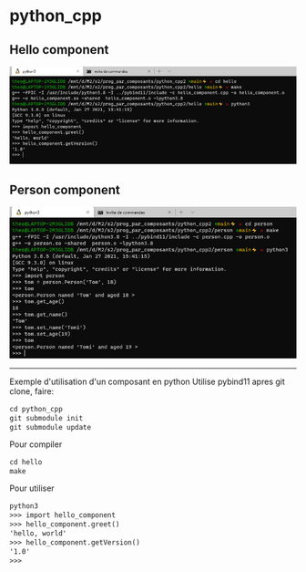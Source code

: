 # python_cpp

## Hello component

![hello_component](hello_component.png)

## Person component

![person_component](person_component.png)


------

Exemple d'utilisation d'un composant en python
Utilise pybind11
apres git clone, faire:
```
cd python_cpp
git submodule init
git submodule update
```

Pour compiler

```
cd hello
make
```

Pour utiliser
```
python3
>>> import hello_component
>>> hello_component.greet()
'hello, world'
>>> hello_component.getVersion()
'1.0'
>>> 
```
